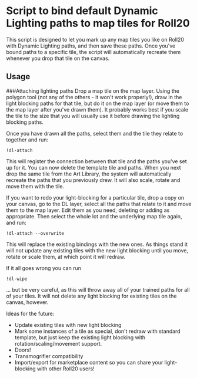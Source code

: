# Script to bind default Dynamic Lighting paths to map tiles for Roll20

This script is designed to let you mark up any map tiles you like on Roll20 with Dynamic Lighting paths, and then save these paths. Once you've bound paths to a specific tile, the script will automatically recreate them whenever you drop that tile on the canvas.

## Usage
###Attaching lighting paths
Drop a map tile on the map layer. Using the polygon tool (not any of the others - it won't work properly!), draw in the light blocking paths for that tile, but do it on the map layer (or move them to the map layer after you've drawn them). It probably works best if you scale the tile to the size that you will usually use it before drawing the lighting blocking paths.

Once you have drawn all the paths, select them and the tile they relate to together and run:

```!dl-attach```

This will register the connection between that tile and the paths you've set up for it. You can now delete the template tile and paths. When you next drop the same tile from the Art Library, the system will automatically recreate the paths that you previously drew. It will also scale, rotate and move them with the tile.

If you want to redo your light-blocking for a particular tile, drop a copy on your canvas, go to the DL layer, select all the paths that relate to it and move them to the map layer. Edit them as you need, deleting or adding as appropriate. Then select the whole lot and the underlying map tile again, and run:

```!dl-attach --overwrite```

This will replace the existing bindings with the new ones. As things stand it will not update any existing tiles with the new light blocking until you move, rotate or scale them, at which point it will redraw.

If it all goes wrong you can run 

```!dl-wipe```

... but be very careful, as this will throw away all of your trained paths for all of your tiles. It will not delete any light blocking for existing tiles on the canvas, however.

Ideas for the future:

* Update existing tiles with new light blocking
* Mark some instances of a tile as special, don't redraw with standard template, but just keep the existing light blocking with rotation/scaling/movement support.
* Doors!
* Transmogrifier compatibility
* Import/export for marketplace content so you can share your light-blocking with other Roll20 users!

